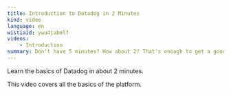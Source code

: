 ```yaml
---
title: Introduction to Datadog in 2 Minutes
kind: video
language: en
wistiaid: ywu4jabmlf
videos:
    - Introduction
summary: Don't have 5 minutes? How about 2? That's enough to get a good overview of what Datadog has to offer.
---
```


Learn the basics of Datadog in about 2 minutes. 

This video covers all the basics of the platform.

